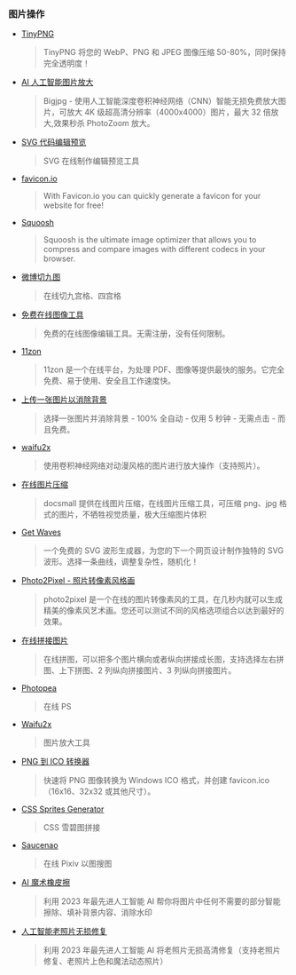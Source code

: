 ### 图片操作

- [TinyPNG](https://tinypng.com/)

  > TinyPNG 将您的 WebP、PNG 和 JPEG 图像压缩 50-80%，同时保持完全透明度！

- [AI 人工智能图片放大](https://bigjpg.com/)

  > Bigjpg - 使用人工智能深度卷积神经网络（CNN）智能无损免费放大图片，可放大 4K 级超高清分辨率（4000x4000）图片，最大 32 倍放大,效果秒杀 PhotoZoom 放大。

- [SVG 代码编辑预览](https://www.bejson.com/ui/svg_editor/)

  > SVG 在线制作编辑预览工具

- [favicon.io](https://favicon.io/)

  > With Favicon.io you can quickly generate a favicon for your website for free!

- [Squoosh](https://squoosh.app/)

  > Squoosh is the ultimate image optimizer that allows you to compress and compare images with different codecs in your browser.

- [微博切九图](https://v.magiconch.com/sns-image.html)

  > 在线切九宫格、四宫格

- [免费在线图像工具](https://imgonline.tools/zh/)

  > 免费的在线图像编辑工具。无需注册，没有任何限制。

- [11zon](https://www.11zon.com/)

  > 11zon 是一个在线平台，为处理 PDF、图像等提供最快的服务。它完全免费、易于使用、安全且工作速度快。

- [上传一张图片以消除背景](https://www.remove.bg/zh/upload)

  > 选择一张图片并消除背景 - 100% 全自动 - 仅用 5 秒钟 - 无需点击 - 而且免费。

- [waifu2x](https://waifu2x.udp.jp/)

  > 使用卷积神经网络对动漫风格的图片进行放大操作（支持照片）。

- [在线图片压缩](https://docsmall.com/image-compress)

  > docsmall 提供在线图片压缩，在线图片压缩工具，可压缩 png、jpg 格式的图片，不牺牲视觉质量，极大压缩图片体积

- [Get Waves](https://getwaves.io/)

  > 一个免费的 SVG 波形生成器，为您的下一个网页设计制作独特的 SVG 波形。选择一条曲线，调整复杂性，随机化！

- [Photo2Pixel - 照片转像素风格画](https://photo2pixel.co/cn#selection-box)

  > photo2pixel 是一个在线的图片转像素风的工具，在几秒内就可以生成精美的像素风艺术画。您还可以测试不同的风格选项组合以达到最好的效果。

- [在线拼接图片](http://zuohaotu.com/image-merge.aspx)

  > 在线拼图，可以把多个图片横向或者纵向拼接成长图，支持选择左右拼图、上下拼图、2 列纵向拼接图片、3 列纵向拼接图片。

- [Photopea](https://www.photopea.com/)

  > 在线 PS

- [Waifu2x](https://waifu2x.booru.pics/)

  > 图片放大工具

- [PNG 到 ICO 转换器](https://pngtoicon.com/cn)

  > 快速将 PNG 图像转换为 Windows ICO 格式，并创建 favicon.ico（16x16、32x32 或其他尺寸）。

- [CSS Sprites Generator](https://www.toptal.com/developers/css/sprite-generator)

  > CSS 雪碧图拼接

- [Saucenao](https://saucenao.com/)

  > 在线 Pixiv 以图搜图

- [AI 魔术橡皮擦](https://jpgrm.com/)

  > 利用 2023 年最先进人工智能 AI 帮你将图片中任何不需要的部分智能擦除、填补背景内容、消除水印

- [人工智能老照片无损修复](https://jpghd.com/)

  > 利用 2023 年最先进人工智能 AI 将老照片无损高清修复（支持老照片修复、老照片上色和魔法动态照片）
